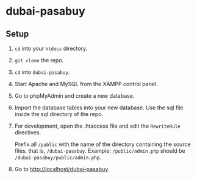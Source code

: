 # dubai-pasabuy

## Setup

1. `cd` into your `htdocs` directory.
2. `git clone` the repo.
3. `cd` into `dubai-pasabuy`.
4. Start Apache and MySQL from the XAMPP control panel.
5. Go to phpMyAdmin and create a new database.
6. Import the database tables into your new database. Use the sql file inside the sql directory of the repo.
7. For development, open the .htaccess file and edit the `RewriteRule` directives.

    Prefix all `/public` with the name of the directory containing the source files, that is, `/dubai-pasabuy`. Example: `/public/admin.php` should be `/dubai-pasabuy/public/admin.php`.

8. Go to [http://localhost/dubai-pasabuy](http://localhost/dubai-pasabuy).
